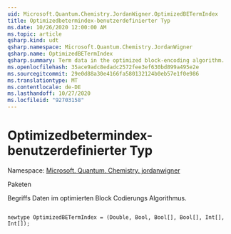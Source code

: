 ```yaml
---
uid: Microsoft.Quantum.Chemistry.JordanWigner.OptimizedBETermIndex
title: Optimizedbetermindex-benutzerdefinierter Typ
ms.date: 10/26/2020 12:00:00 AM
ms.topic: article
qsharp.kind: udt
qsharp.namespace: Microsoft.Quantum.Chemistry.JordanWigner
qsharp.name: OptimizedBETermIndex
qsharp.summary: Term data in the optimized block-encoding algorithm.
ms.openlocfilehash: 35ace9adc8edadc2572fee3ef630bd899a495e2e
ms.sourcegitcommit: 29e0d88a30e4166fa580132124b0eb57e1f0e986
ms.translationtype: MT
ms.contentlocale: de-DE
ms.lasthandoff: 10/27/2020
ms.locfileid: "92703158"
---
```

# <a name="optimizedbetermindex-user-defined-type"></a>Optimizedbetermindex-benutzerdefinierter Typ

Namespace: [Microsoft. Quantum. Chemistry. jordanwigner](xref:Microsoft.Quantum.Chemistry.JordanWigner)

Paketen [](https://nuget.org/packages/)


Begriffs Daten im optimierten Block Codierungs Algorithmus.

```qsharp

newtype OptimizedBETermIndex = (Double, Bool, Bool[], Bool[], Int[], Int[]);
```

